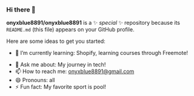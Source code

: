 ### Hi there 👋
**onyxblue8891/onyxblue8891** is a ✨ _special_ ✨ repository because its `README.md` (this file) appears on your GitHub profile.

Here are some ideas to get you started:

- 🌱 I’m currently learning: Shopify, learning courses through Freemote!
<!-- - 👯 I’m looking to collaborate on:
- 🤔 I’m looking for help with ...  -->
- 💬 Ask me about: My journey in tech!
- 📫 How to reach me: onyxblue8891@gmail.com
- 😄 Pronouns: all
- ⚡ Fun fact: My favorite sport is pool!


